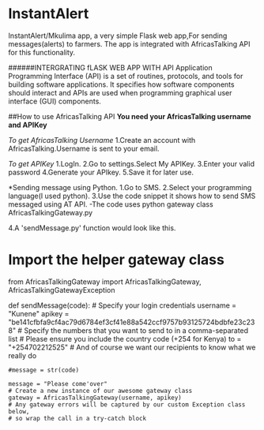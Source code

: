 # InstantAlert
InstantAlert/Mkulima app, a very simple Flask web app,For sending messages(alerts) to farmers.
The app is integrated with AfricasTalking API for this functionality.

######INTERGRATING fLASK WEB APP WITH API
Application Programming Interface (API) is a set of routines, protocols, and tools for building software applications. It specifies how software components should interact and APIs are used when programming graphical user interface (GUI) components.

##How to use AfricasTalking API
**You need your AfricasTalking username and APIKey**

*To get AfricasTalking Username*
1.Create an account with AfricasTalking.Username is sent to your email.

*To get APIKey*
1.LogIn.
2.Go to settings.Select My APIKey.
3.Enter your valid password 
4.Generate your APIkey.
5.Save it for later use.

*Sending message using Python.
1.Go to SMS.
2.Select your programming language(I used python).
3.Use the code snippet it shows how to send SMS messaged using AT API.
    -The code  uses python gateway class AfricasTalkingGateway.py

4.A 'sendMessage.py' function would look like this.

# Import the helper gateway class
from AfricasTalkingGateway import AfricasTalkingGateway, AfricasTalkingGatewayException

def sendMessage(code):
    # Specify your login credentials
    username = "Kunene"
    apikey   = "be141cfbfa9cf4ac79d6784ef3cf41e88a542ccf9757b93125724bdbfe23c238"
    # Specify the numbers that you want to send to in a comma-separated list
    # Please ensure you include the country code (+254 for Kenya)
    to      = "+254702212525"
    # And of course we want our recipients to know what we really do
   
    #message = str(code)

    message = "Please come'over"
    # Create a new instance of our awesome gateway class
    gateway = AfricasTalkingGateway(username, apikey)
    # Any gateway errors will be captured by our custom Exception class below, 
    # so wrap the call in a try-catch block


